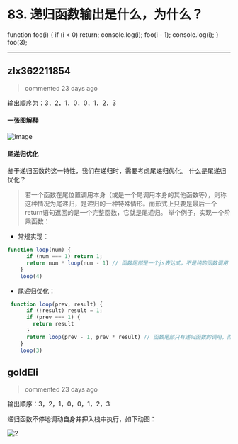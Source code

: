 
 # 83. 递归函数输出是什么，为什么？ 
 function foo(i) {
  if (i < 0)
  return;
  console.log(i);
  foo(i - 1);
  console.log(i);
}
foo(3);
 
 ***
## zlx362211854 
 > commented 23 days ago 

输出顺序为：3，2，1，0，0，1，2，3
#### 一张图解释
![image](https://user-images.githubusercontent.com/22437181/69688568-6677fb00-1101-11ea-8f19-8a41cf737ffe.png)


#### 尾递归优化
鉴于递归函数的这一特性，我们在递归时，需要考虑尾递归优化。
什么是尾递归优化？
>若一个函数在尾位置调用本身（或是一个尾调用本身的其他函数等），则称这种情况为尾递归，是递归的一种特殊情形。而形式上只要是最后一个return语句返回的是一个完整函数，它就是尾递归。
举个例子，实现一个阶乘函数：

* 常规实现：

```js
function loop(num) {
      if (num === 1) return 1;
      return num * loop(num - 1) // 函数尾部是一个js表达式，不是纯的函数调用
    }
    loop(4)

```

* 尾递归优化：

```js
 function loop(prev, result) {
      if (!result) result = 1;
      if (prev === 1) {
        return result
      }
      return loop(prev - 1, prev * result) // 函数尾部只有递归函数的调用，而不是表达式，这样栈内不会新增内容
    }
    loop(3)

```


## goldEli 
 > commented 23 days ago 

输出顺序：3，2，1，0，0，1，2，3

递归函数不停地调动自身并押入栈中执行，如下动图：

![2](https://user-images.githubusercontent.com/18217162/69637812-5f66d380-1094-11ea-956e-1924ea815db5.gif)
